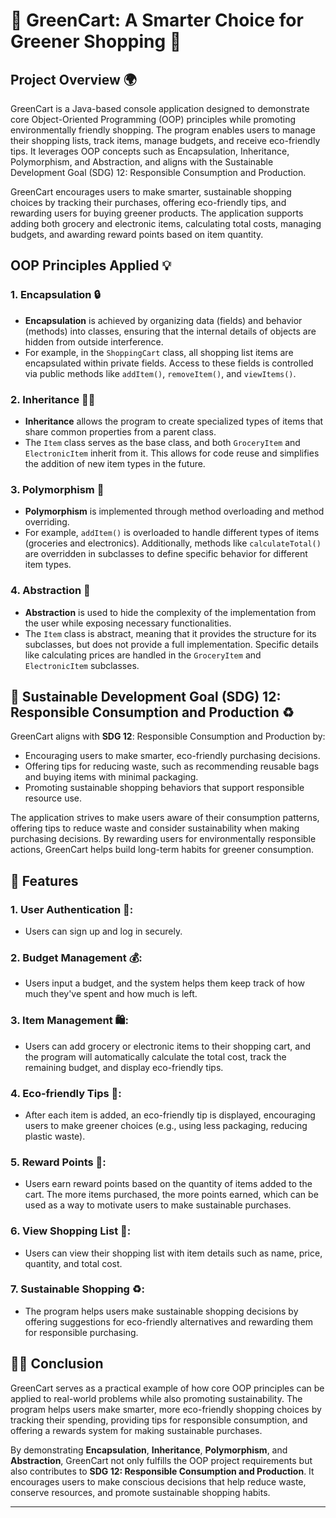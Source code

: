 # 🌿 GreenCart: A Smarter Choice for Greener Shopping 🛒

## Project Overview 🌍

GreenCart is a Java-based console application designed to demonstrate core Object-Oriented Programming (OOP) principles while promoting environmentally friendly shopping. The program enables users to manage their shopping lists, track items, manage budgets, and receive eco-friendly tips. It leverages OOP concepts such as Encapsulation, Inheritance, Polymorphism, and Abstraction, and aligns with the Sustainable Development Goal (SDG) 12: Responsible Consumption and Production.

GreenCart encourages users to make smarter, sustainable shopping choices by tracking their purchases, offering eco-friendly tips, and rewarding users for buying greener products. The application supports adding both grocery and electronic items, calculating total costs, managing budgets, and awarding reward points based on item quantity.

## OOP Principles Applied 💡

### 1. **Encapsulation** 🔒
- **Encapsulation** is achieved by organizing data (fields) and behavior (methods) into classes, ensuring that the internal details of objects are hidden from outside interference.
- For example, in the `ShoppingCart` class, all shopping list items are encapsulated within private fields. Access to these fields is controlled via public methods like `addItem()`, `removeItem()`, and `viewItems()`.

### 2. **Inheritance** 🧑‍💻
- **Inheritance** allows the program to create specialized types of items that share common properties from a parent class.
- The `Item` class serves as the base class, and both `GroceryItem` and `ElectronicItem` inherit from it. This allows for code reuse and simplifies the addition of new item types in the future.

### 3. **Polymorphism** 🔄
- **Polymorphism** is implemented through method overloading and method overriding.
- For example, `addItem()` is overloaded to handle different types of items (groceries and electronics). Additionally, methods like `calculateTotal()` are overridden in subclasses to define specific behavior for different item types.

### 4. **Abstraction** 🧩
- **Abstraction** is used to hide the complexity of the implementation from the user while exposing necessary functionalities.
- The `Item` class is abstract, meaning that it provides the structure for its subclasses, but does not provide a full implementation. Specific details like calculating prices are handled in the `GroceryItem` and `ElectronicItem` subclasses.

## 🌱 Sustainable Development Goal (SDG) 12: Responsible Consumption and Production ♻️

GreenCart aligns with **SDG 12**: Responsible Consumption and Production by:
- Encouraging users to make smarter, eco-friendly purchasing decisions.
- Offering tips for reducing waste, such as recommending reusable bags and buying items with minimal packaging.
- Promoting sustainable shopping behaviors that support responsible resource use.

The application strives to make users aware of their consumption patterns, offering tips to reduce waste and consider sustainability when making purchasing decisions. By rewarding users for environmentally responsible actions, GreenCart helps build long-term habits for greener consumption.

## 🚀 Features

### 1. **User Authentication** 🔑:
   - Users can sign up and log in securely.

### 2. **Budget Management** 💰:
   - Users input a budget, and the system helps them keep track of how much they've spent and how much is left.

### 3. **Item Management** 🛍️:
   - Users can add grocery or electronic items to their shopping cart, and the program will automatically calculate the total cost, track the remaining budget, and display eco-friendly tips.

### 4. **Eco-friendly Tips** 🌿:
   - After each item is added, an eco-friendly tip is displayed, encouraging users to make greener choices (e.g., using less packaging, reducing plastic waste).

### 5. **Reward Points** 🏅:
   - Users earn reward points based on the quantity of items added to the cart. The more items purchased, the more points earned, which can be used as a way to motivate users to make sustainable purchases.

### 6. **View Shopping List** 📜:
   - Users can view their shopping list with item details such as name, price, quantity, and total cost.

### 7. **Sustainable Shopping** ♻️:
   - The program helps users make sustainable shopping decisions by offering suggestions for eco-friendly alternatives and rewarding them for responsible purchasing.

## 🧑‍💼 Conclusion

GreenCart serves as a practical example of how core OOP principles can be applied to real-world problems while also promoting sustainability. The program helps users make smarter, more eco-friendly shopping choices by tracking their spending, providing tips for responsible consumption, and offering a rewards system for making sustainable purchases.

By demonstrating **Encapsulation**, **Inheritance**, **Polymorphism**, and **Abstraction**, GreenCart not only fulfills the OOP project requirements but also contributes to **SDG 12: Responsible Consumption and Production**. It encourages users to make conscious decisions that help reduce waste, conserve resources, and promote sustainable shopping habits.

---
